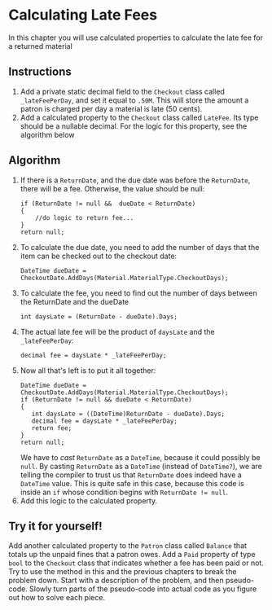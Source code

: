 # Calculating Late Fees
In this chapter you will use calculated properties to calculate the late fee for a returned material

## Instructions
1. Add a private static decimal field to the `Checkout` class called `_lateFeePerDay`,  and set it equal to `.50M`. This will store the amount a patron is charged per day a material is late (50 cents). 
1. Add a calculated property to the `Checkout` class called `LateFee`. Its type should be a nullable decimal. For the logic for this property, see the algorithm below

## Algorithm
1. If there is a `ReturnDate`, and the due date was before the `ReturnDate`, there will be a fee. Otherwise, the value should be null:
    ``` 
    if (ReturnDate != null &&  dueDate < ReturnDate)
    {
        //do logic to return fee...
    }
    return null;
    ```
1. To calculate the due date, you need to add the number of days that the item can be checked out to the checkout date:
    ```
    DateTime dueDate = CheckoutDate.AddDays(Material.MaterialType.CheckoutDays);
    ```
1. To calculate the fee, you need to find out the number of days between the ReturnDate and the dueDate
    ```
    int daysLate = (ReturnDate - dueDate).Days;
    ```
1. The actual late fee will be the product of `daysLate` and the `_lateFeePerDay`:
    ``` 
    decimal fee = daysLate * _lateFeePerDay;
1.  Now all that's left is to put it all together:
    ```
    DateTime dueDate = CheckoutDate.AddDays(Material.MaterialType.CheckoutDays);
    if (ReturnDate != null && dueDate < ReturnDate)
    {
       int daysLate = ((DateTime)ReturnDate - dueDate).Days;
       decimal fee = daysLate * _lateFeePerDay;
       return fee;
    }
    return null;
    ``` 
    We have to _cast_ `ReturnDate` as a `DateTime`, because it could possibly be `null`. By casting `ReturnDate` as a `DateTime` (instead of `DateTime?`), we are telling the compiler to trust us that `ReturnDate` does indeed have a `DateTime` value. This is quite safe in this case, because this code is inside an `if` whose condition begins with `ReturnDate != null`.  
1. Add this logic to the calculated property. 

## Try it for yourself!
Add another calculated property to the `Patron` class called `Balance` that totals up the unpaid fines that a patron owes. Add a `Paid` property of type `bool` to the `Checkout` class that indicates whether a fee has been paid or not. Try to use the method in this and the previous chapters to break the problem down. Start with a description of the problem, and then pseudo-code. Slowly turn parts of the pseudo-code into actual code as you figure out how to solve each piece. 